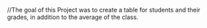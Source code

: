 //The goal of this Project was to create a table for students and their grades, in addition to the average of the class.
